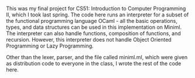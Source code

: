 This was my final project for CS51: Introduction to Computer Programming II, which I took last spring. The code here runs an interpreter for a subset of the functional programming language OCaml - all the basic operations, types, and data structures can be used in this implementation on Miniml. The interpreter can also handle functions, composition of functions, and recursion. However, this interpreter does not handle Object Oriented Programming or Lazy Programming.  

Other than the lexer, parser, and the file called miniml.ml, which were given as distribution code to everyone in the class, I wrote the rest of the code here.  